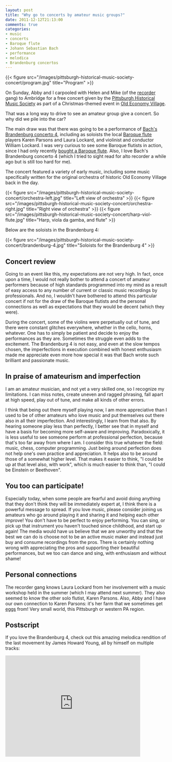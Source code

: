 ```yaml
---
layout: post
title: "Why go to concerts by amateur music groups?"
date: 2011-12-12T21:13:00
comments: true
categories:
- music
- concerts
- Baroque flute
- Johann Sebastian Bach
- performance
- melodica
- Brandenburg concertos
---
```

{{< figure src="/images/pittsburgh-historical-music-society-concert/program.jpg" title="Program" >}}

On Sunday, Abby and I carpooled with Helen and Mike (of the [recorder](/blog/categories/recorder/) gang) to Ambridge for a free concert given by the [Pittsburgh Historical Music Society](http://pghhistoricalmusicsociety.org/) as part of a Christmas-themed event in [Old Economy Village](http://www.oldeconomyvillage.org/).

That was a long way to drive to see an amateur group give a concert. So why did we pile into the car?

<!--more-->

The main draw was that there was going to be a performance of [Bach's Brandenburg concerto 4](http://en.wikipedia.org/wiki/Brandenburg_concertos#Brandenburg_Concerto_No._4_in_G_major.2C_BWV_1049), including as soloists the local [Baroque flute](/blog/categories/baroque-flute/) players Karen Parsons and Laura Lockard, and violinist and conductor William Lockard. I was very curious to see some Baroque flutists in action, since I had only recently [bought a Baroque flute](/blog/2011/11/30/bought-a-baroque-flute/). Also, I love Bach's Brandenburg concerto 4 (which I tried to sight read for alto recorder a while ago but is still too hard for me).

The concert featured a variety of early music, including some music specifically written for the original orchestra of historic Old Economy Village back in the day.

{{< figure src="/images/pittsburgh-historical-music-society-concert/orchestra-left.jpg" title="Left view of orchestra" >}}
{{< figure src="/images/pittsburgh-historical-music-society-concert/orchestra-right.jpg" title="Right view of orchestra" >}}
{{< figure src="/images/pittsburgh-historical-music-society-concert/harp-viol-flute.jpg" title="Harp, viola da gamba, and flute" >}}

Below are the soloists in the Brandenburg 4:

{{< figure src="/images/pittsburgh-historical-music-society-concert/brandenburg-4.jpg" title="Soloists for the Brandenburg 4" >}}

## Concert review

Going to an event like this, my expectations are not very high. In fact, once upon a time, I would not really bother to attend a concert of amateur performers because of high standards programmed into my mind as a result of easy access to any number of current or classic music recordings by professionals. And no, I wouldn't have bothered to attend this particular concert if not for the draw of the Baroque flutists and the personal connections as well as expectations that they would be decent (which they were).

During the concert, some of the violins were perpetually out of tune, and there were constant glitches everywhere, whether in the cello, horns, whatever. One has to simply be patient and decide to enjoy the performances as they are. Sometimes the struggle even adds to the excitement. The Brandenburg 4 is not easy, and even at the slow tempos chosen, the imperfections in execution combined with honest enthusiasm made me appreciate even more how special it was that Bach wrote such brilliant and passionate music.

## In praise of amateurism and imperfection

I am an amateur musician, and not yet a very skilled one, so I recognize my limitations. I can miss notes, create uneven and ragged phrasing, fall apart at high speed, play out of tune, and make all kinds of other errors.

I think that being out there myself playing now, I am more appreciative than I used to be of other amateurs who love music and put themselves out there also in all their imperfection. And interestingly, I learn from that also. By hearing someone play less than perfectly, I better see that in myself and have a basis for becoming more self-aware and improving. Paradoxically, it is less useful to see someone perform at professional perfection, because that's too far away from where I am. I consider this true whatever the field: music, chess, computer programming. Just being around perfection does not help one's own practice and appreciation. It helps also to be around those of a somewhat higher level. That makes it easier to think, "I could be up at that level also, with work", which is much easier to think than, "I could be Einstein or Beethoven".

## You too can participate!

Especially today, when some people are fearful and avoid doing anything that they don't think they will be immediately expert at, I think there is a powerful message to spread. If you love music, please consider joining us amateurs who go around playing it and sharing it and helping each other improve! You don't have to be perfect to enjoy performing. You can sing, or pick up that instrument you haven't touched since childhood, and start up again! The media would have us believe that we are unworthy and that the best we can do is choose not to be an active music maker and instead just buy and consume recordings from the pros. There is certainly nothing wrong with appreciating the pros and supporting their beautiful performances, but we too can dance and sing, with enthusiasm and without shame!

## Personal connections

The recorder gang knows Laura Lockard from her involvement with a music workshop held in the summer (which I may attend next summer). They also seemed to know the other solo flutist, Karen Parsons. Also, Abby and I have our own connection to Karen Parsons: it's her farm that we sometimes get [eggs](/blog/2011/11/28/thankful-for-the-free-range-orange-yolked-eggs) from! Very small world, this Pittsburgh or western PA region.

## Postscript

If you love the Brandenburg 4, check out this amazing melodica rendition of the last movement by James Howard Young, all by himself on multiple tracks:

<iframe width="420" height="315" src="http://www.youtube.com/embed/_YE3akDmw9Q" frameborder="0" allowfullscreen></iframe>
